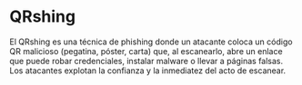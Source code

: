 # QRshing
El QRshing es una técnica de phishing donde un atacante coloca un código QR malicioso (pegatina, póster, carta) que, al escanearlo, abre un enlace que puede robar credenciales, instalar malware o llevar a páginas falsas. Los atacantes explotan la confianza y la inmediatez del acto de escanear.

